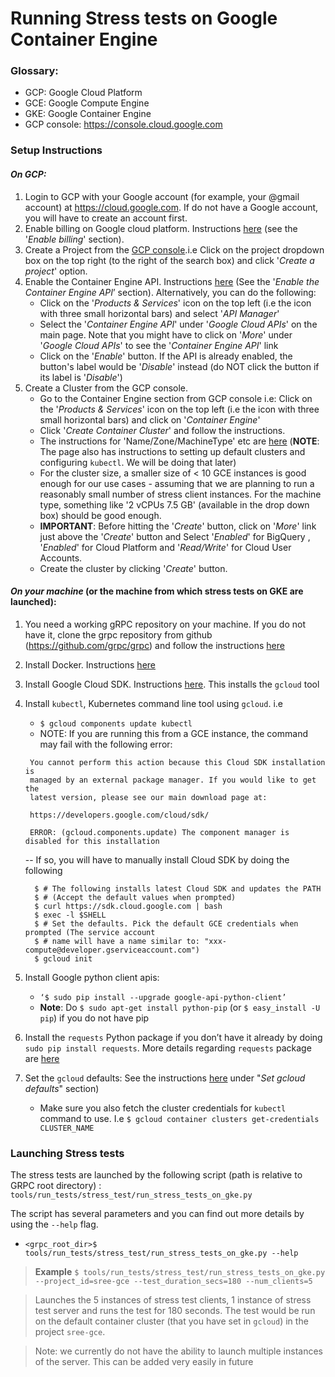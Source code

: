 ﻿Running Stress tests on Google Container Engine
=======================================

### **Glossary**:
* GCP: Google Cloud Platform
* GCE: Google Compute Engine
* GKE: Google Container Engine
* GCP console: https://console.cloud.google.com

### **Setup Instructions**
#### *On GCP:*
1. Login to GCP with your Google account (for example, your @gmail account) at https://cloud.google.com. If do not have a Google account, you will have to create an account first.
2. Enable billing on Google cloud platform. Instructions [here](https://cloud.google.com/container-engine/docs/before-you-begin)  (see the '*Enable billing*' section).
3. Create a Project from the [GCP console](https://console.cloud.google.com).i.e Click on the project dropdown box on the top right (to the right of the search box) and click '*Create a project*' option.
4. Enable the Container Engine API. Instructions [here](https://cloud.google.com/container-engine/docs/before-you-begin)  (See the '*Enable the Container Engine API*’ section). Alternatively, you can do the following:
    - Click on the '*Products & Services*' icon on the top left (i.e the icon with three small horizontal bars) and select '*API Manager*'
    - Select the '*Container Engine API*' under '*Google Cloud APIs*' on the main page. Note that you might have to click on '*More*' under '*Google Cloud APIs*' to see the '*Container Engine API*' link
    - Click on the '*Enable*' button. If the API is already enabled, the button's label would be '*Disable*' instead (do NOT click the button if its label is '*Disable*')
5. Create a Cluster from the GCP console.
    - Go to the Container Engine section from GCP console i.e: Click on the '*Products & Services*' icon on the top left (i.e the icon with three small horizontal bars) and click on '*Container Engine*'
    - Click '*Create Container Cluster*' and follow the instructions.
    - The instructions for 'Name/Zone/MachineType' etc are [here](https://cloud.google.com/container-engine/docs/clusters/operations) (**NOTE**: The page also has instructions to setting up default clusters and configuring `kubectl`. We will be doing that later)
    - For the cluster size, a smaller size of < 10 GCE instances is good enough for our use cases - assuming that we are planning to run a reasonably small number of stress client instances. For the machine type, something like '2 vCPUs 7.5 GB' (available in the drop down box) should be good enough.
    - **IMPORTANT**: Before hitting the '*Create*' button, click on '*More*' link just above the '*Create*' button and Select '*Enabled*' for BigQuery , '*Enabled*' for Cloud Platform and '*Read/Write*' for Cloud User Accounts.
    - Create the cluster by clicking '*Create*' button.

#### *On your machine* (or the machine from which stress tests on GKE are launched):
1. You need a working gRPC repository on your machine. If you do not have it, clone the grpc repository from github (https://github.com/grpc/grpc) and follow the instructions [here](https://github.com/grpc/grpc/blob/master/INSTALL.md)
2. Install Docker. Instructions [here](https://docs.docker.com/engine/installation/)
3. Install Google Cloud SDK. Instructions [here](https://cloud.google.com/sdk/). This installs the `gcloud` tool
4. Install `kubectl`, Kubernetes command line tool using `gcloud`. i.e
    - `$ gcloud components update kubectl`
    - NOTE: If you are running this from a GCE instance, the command may fail with the following error:
    ```
     You cannot perform this action because this Cloud SDK installation is 
     managed by an external package manager. If you would like to get the
     latest version, please see our main download page at:

     https://developers.google.com/cloud/sdk/

     ERROR: (gcloud.components.update) The component manager is disabled for this installation
    ```
    -- If so, you will have to manually install Cloud SDK by doing the following
    ```shell
      $ # The following installs latest Cloud SDK and updates the PATH
      $ # (Accept the default values when prompted)
      $ curl https://sdk.cloud.google.com | bash
      $ exec -l $SHELL
      $ # Set the defaults. Pick the default GCE credentials when prompted (The service account
      $ # name will have a name similar to: "xxx-compute@developer.gserviceaccount.com")
      $ gcloud init
    ``` 

5. Install Google python client apis:
    - `‘$ sudo pip install --upgrade google-api-python-client’`
    -  **Note**: Do `$ sudo apt-get install python-pip` (or `$ easy_install -U pip`) if you do not have pip
6. Install the `requests` Python package if you don’t have it already by doing `sudo pip install requests`. More details regarding `requests` package are [here](http://docs.python-requests.org/en/master/user/install/)
7. Set the `gcloud` defaults: See the instructions [here](https://cloud.google.com/container-engine/docs/before-you-begin) under "*Set gcloud defaults*" section)
    - Make sure you also fetch the cluster credentials for `kubectl` command to use. I.e `$ gcloud container clusters get-credentials CLUSTER_NAME`

### **Launching Stress tests**

The stress tests are launched by the following script (path is relative to GRPC root directory) :
`tools/run_tests/stress_test/run_stress_tests_on_gke.py`

The script has several parameters and you can find out more details by using the `--help` flag.
  - `<grpc_root_dir>$ tools/run_tests/stress_test/run_stress_tests_on_gke.py --help`

> **Example**
> `$ tools/run_tests/stress_test/run_stress_tests_on_gke.py --project_id=sree-gce --test_duration_secs=180 --num_clients=5`

> Launches the 5 instances of stress test clients, 1 instance of stress test server and runs the test for 180 seconds. The test would be run on the default container cluster (that you have set in `gcloud`) in the project `sree-gce`.

> Note: we currently do not have the ability to launch multiple instances of the server. This can be added very easily in future
